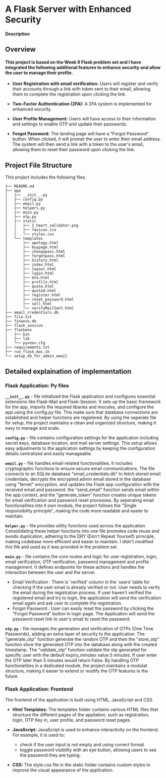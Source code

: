 # A Flask Server with Enhanced Security
#### Description

## Overview
#### This project is based on the Week 9 Flask problem set and I have integrated the following additional features to enhance security and allow the user to manage their profile.
+ **User Registration with email verification:**
 Users will register and verify their accounts through a link with token sent to their email, allowing them to complete the registration upon clicking the link.

+ **Two-Factor Authentication (2FA):** A 2FA system is implemented for enhanced security.

+ **User Profile Management:** 
Users will have access to their information and settings to enable OTP and update their passwords.

+ **Forgot Password:**
The landing page will have a "Forgot Password" button. When clicked, it will prompt the user to enter their email address. The system will then send a link with a token to the user's email, allowing them to reset their password upon clicking the link.

## Project File Structure
This project includes the following files.

```
├── README.md
├── app
│   ├── __init__.py
│   ├── config.py
│   ├── email.py
│   ├── helpers.py
│   ├── main.py
│   ├── otp.py
│   ├── static
│   │   ├── I_heart_validator.png
│   │   ├── favicon.ico
│   │   └── styles.css
│   └── templates
│       ├── apology.html
│       ├── buypage.html
│       ├── changepass.html
│       ├── forgetpass.html
│       ├── history.html
│       ├── index.html
│       ├── layout.html
│       ├── login.html
│       ├── mfa.html
│       ├── profile.html
│       ├── quote.html
│       ├── quoted.html
│       ├── register.html
│       ├── reset_password.html
│       ├── sell.html
│       └── verifyMailSent.html
├── email_credentials.db
├── file.txt
├── finance.db
├── flask_session
├── flaskenv
│   ├── bin
│   ├── lib
│   └── pyvenv.cfg
├── requirements.txt
├── run_flask_mac.sh
└── setup_db_for_admin_email
````
## Detailed explaination of implementation

### Flask Application: Py files

**`__init__.py`** - file initialized the Flask application and configures essential extensions like Flask-Mail and Flask-Session. It sets up the basic framework for the app, imports the required libaries and mocules, and configure the app using the config.py file. This make sure that database connections are established and helper functions are registered. By using the seperate file for setup, the project maintains a clean and organized structure, making it easy to manage and scale. 

**`config.py`** - file contains configuration settings for the application including secret keys, database location, and mail server settings. This setup allows easy adjustments to the application settings by keeping the configuration details centralized and easily manageable.

**`email.py`** - file handles email-related functionalities. It includes cryptographic functions to ensure secure email communications. The file connects to an SQLite database "email_credentials.db" to fetch stored email credentials, decrypts the encrypted admin email stored in the database using "fernet" encryption, and updates the Flask app configuration with the received email and password. the "send_email" function sends email within the app context, and the "generate_token" function creates unique tokens for email verification and password reset processes. By seperating email functionalities into it own module, the project follows the "Single responsibility principle", making the code more readable and easier to maintain.

**`helper.py`** - file provides utility functions used across the application. Consolidating these helper functions into one file promotes code reuse and avoids duplication, adhering to the DRY (Don't Repeat Yourself) principle, making codebase more efficient and easier to maintain. I didn't modified this file and used as it was provided in the problem set. 

**`main.py`** - file contains the core routes and logic for user registration, login, email verification, OTP verification, password management and profile management. It defines endpoints for these actions and handles the interaction between the user and the server.
+ Email Verification : There is 'verified' column in the 'users' table for checking if the user email is already verified or not. User needs to verify the email during the registration process. If user haven't verified the registered email and try to login, the application will send the verification email again and ask user to complete the registration.
+ Forgot Password : User can easily reset the password by clicking the "Forgot Password" button in login page. The Application will send the password reset link to user's email to reset the password.

**`otp.py`** - file manages the generation and verification of OTPs (One Time Passwords), adding an extra layer of security to the application. The "generate_otp" function generate the random OTP and then the "store_otp" function store the generated OTP into the database along with the created timestamp. The "validate_otp" function validate the otp generated for specific user with the default expiry_minutes value 5 minutes. If user enter the OTP later than 5 minutes would return False. By handling OTP functionalities in a dedicated module, the project maintains a modulat structure, making it easier to extend or modify the OTP features in the future.

### Flask Application: Frontend

The frontend of the application is built using HTML, JavaScript and CSS.

+ **Html Templates:**
The templates folder contains various HTML files that structure the different pages of the appliation, such as registration, login, OTP Key in, user profile, and password reset pages.

+ **JavaScript:**
JavaScript is used to enhance interactivity on the frontend. For example, it is used to:
    + check if the user input is not empty and using correct format
    + toggle password visibility with an eye button, allowing users to see the password they are typing. 

+ **CSS:**
The style.css file in the static folder contains custom styles to improve the visual appearance of the application.



